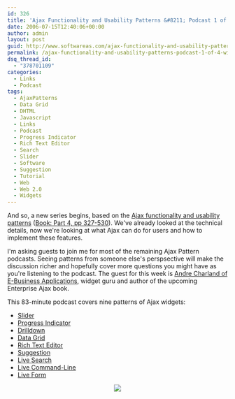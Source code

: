```yaml
---
id: 326
title: 'Ajax Functionality and Usability Patterns &#8211; Podcast 1 of 4: Widgets of the Web'
date: 2006-07-15T12:40:06+00:00
author: admin
layout: post
guid: http://www.softwareas.com/ajax-functionality-and-usability-patterns-podcast-1-of-4-widgets-of-the-web
permalink: /ajax-functionality-and-usability-patterns-podcast-1-of-4-widgets-of-the-web/
dsq_thread_id:
  - "378701109"
categories:
  - Links
  - Podcast
tags:
  - AjaxPatterns
  - Data Grid
  - DHTML
  - Javascript
  - Links
  - Podcast
  - Progress Indicator
  - Rich Text Editor
  - Search
  - Slider
  - Software
  - Suggestion
  - Tutorial
  - Web
  - Web 2.0
  - Widgets
---
```

And so, a new series begins, based on the <a href="http://ajaxpatterns.org/Patterns">Ajax functionality and usability patterns</a> (<a href="http://ajaxpatterns.org/Book">Book: Part 4, pp 327-530</a>). We've already looked at the technical details, now we're looking at what Ajax can do for users and how to implement these features.

I'm asking guests to join me for most of the remaining Ajax Pattern podcasts. Seeing patterns from someone else's perspsective will make the discussion richer and hopefully cover more questions you might have as you're listening to the podcast. The guest for this week is <a href="http://blogs.ebusiness-apps.com/andre/">Andre Charland of E-Business Applications</a>, widget guru and author of the upcoming Enterprise Ajax book.

This 83-minute podcast covers nine patterns of Ajax widgets:
<ul>
<li><a href="http://ajaxpatterns.org/Slider" title="Slider">Slider</a></li> <li><a href="http://ajaxpatterns.org/Progress_Indicator" title="Progress Indicator">Progress Indicator</a></li> <li><a href="http://ajaxpatterns.org/Drilldown" title="Drilldown">Drilldown</a></li> <li><a href="http://ajaxpatterns.org/Data_Grid" title="Data Grid">Data Grid</a></li> <li><a href="http://ajaxpatterns.org/Rich_Text_Editor" title="Rich Text Editor">Rich Text Editor</a></li> <li><a href="http://ajaxpatterns.org/Suggestion" title="Suggestion">Suggestion</a></li> <li><a href="http://ajaxpatterns.org/Live_Search" title="Live Search">Live Search</a></li> <li><a href="http://ajaxpatterns.org/Live_Command-Line" title="Live Command-Line">Live Command-Line</a></li> <li><a href="http://ajaxpatterns.org/Live_Form" title="Live Form">Live Form</a>
</ul>

<center><a href="http://ajaxpatterns.org/Book"><img src="http://www.oreillynet.com/catalog/covers/0596101805_thumb.gif"  style="border-style: none;"/></a></center>